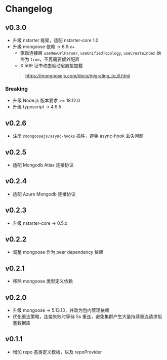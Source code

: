 # Changelog

## v0.3.0

* 升级 nstarter 框架，适配 nstarter-core 1.0
* 升级 mongoose 依赖 -> 6.9.x+
  * 驱动连接层 `useNewUrlParser`, `useUnifiedTopology`, `useCreateIndex` 始终为 `true`，不再需要额外配置
  * X.509 证书改由驱动层直接加载
  > https://mongoosejs.com/docs/migrating_to_6.html

### Breaking
* 升级 Node.js 版本要求 >= 18.12.0
* 升级 typescript -> 4.9.5

## v0.2.6

* 注册 `@mongoosejs/async-hooks` 插件，避免 async-hook 丢失问题

## v0.2.5

* 适配 Mongodb Atlas 连接协议

## v0.2.4

* 适配 Azure Mongodb 连接协议

## v0.2.3

* 升级 nstarter-core -> 0.5.x

## v0.2.2

* 调整 mongoose 作为 peer dependency 依赖

## v0.2.1

* 移除 mongoose 类型定义依赖

## v0.2.0

* 升级 mongoose -> 5.13.13，并改为包内管理依赖
* 优化重连策略，连接失败时等待 5s 重连，避免集群产生大量持续重连请求阻塞数据库

## v0.1.1

* 增加 repo 基类定义模板，以及 repoProvider
